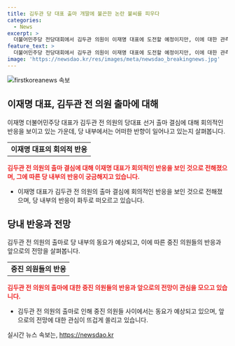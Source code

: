 ```yaml
---
title: 김두관 당 대표 출마 개딸에 불끈한 논란 불씨를 피우다
categories:
  - News
excerpt: >
  더불어민주당 전당대회에서 김두관 의원이 이재명 대표에 도전할 예정이지만, 이에 대한 관측은 비관적이다. 중진 의원들은 김 의원의 출마를 반대하며, 김 의원의 득표 가능성을 의심하는 목소리도 나온다. 또한, 김 의원의 출마가 당내 다양성을 확보하는데 긍정적인 영향을 미칠 것으로는 보이지 않는다. 더불어민주당 관계자들은 김 의원의 출마로 이재명 대세론이 흔들릴 거란 우려를 표명하며, 김 의원이 득표를 할 수 없다는 관측이 우세하다는 분석이다.
feature_text: >
  더불어민주당 전당대회에서 김두관 의원이 이재명 대표에 도전할 예정이지만, 이에 대한 관측은 비관적이다. 중진 의원들은 김 의원의 출마를 반대하며, 김 의원의 득표 가능성을 의심하는 목소리도 나온다. 또한, 김 의원의 출마가 당내 다양성을 확보하는데 긍정적인 영향을 미칠 것으로는 보이지 않는다. 더불어민주당 관계자들은 김 의원의 출마로 이재명 대세론이 흔들릴 거란 우려를 표명하며, 김 의원이 득표를 할 수 없다는 관측이 우세하다는 분석이다.
image: 'https://newsdao.kr/res/images/meta/newsdao_breakingnews.jpg'
---
```


<p><img src="https://newsdao.kr/res/images/meta/newsdao_breakingnews.jpg" alt="firstkoreanews 속보" /></p>

<h2 data-ke-size="size26">이재명 대표, 김두관 전 의원 출마에 대해</h2>

<p data-ke-size="size16">이재명 더불어민주당 대표가 김두관 전 의원의 당대표 선거 출마 결심에 대해 회의적인 반응을 보이고 있는 가운데, 당 내부에서는 어떠한 반향이 일어나고 있는지 살펴봅니다.</p>

<table>
  <tr>
    <td style="text-align: center; height: 17px;"><b>이재명 대표의 회의적 반응</b></td>
  </tr>
</table>

<p data-ke-size="size16"><b><span style="color: #ee2323;">김두관 전 의원의 출마 결심에 대해 이재명 대표가 회의적인 반응을 보인 것으로 전해졌으며, 그에 따른 당 내부의 반응이 궁금해지고 있습니다.</span></b></p>

<ul>
  <li>이재명 대표가 김두관 전 의원의 출마 결심에 회의적인 반응을 보인 것으로 전해졌으며, 당 내부의 반응이 화두로 떠오르고 있습니다.</li>
</ul>

<h2 data-ke-size="size26">당내 반응과 전망</h2>

<p data-ke-size="size16">김두관 전 의원의 출마로 당 내부의 동요가 예상되고, 이에 따른 중진 의원들의 반응과 앞으로의 전망을 살펴봅니다.</p>

<table>
  <tr>
    <td style="text-align: center; height: 17px;"><b>중진 의원들의 반응</b></td>
  </tr>
</table>

<p data-ke-size="size16"><b><span style="color: #ee2323;">김두관 전 의원의 출마에 대한 중진 의원들의 반응과 앞으로의 전망이 관심을 모으고 있습니다.</span></b></p>

<ul>
  <li>김두관 전 의원의 출마로 인해 중진 의원들 사이에서는 동요가 예상되고 있으며, 앞으로의 전망에 대한 관심이 뜨겁게 쏠리고 있습니다.</li>
</ul>
실시간 뉴스 속보는, <a href="https://newsdao.kr" rel="dofollow">https://newsdao.kr</a>


